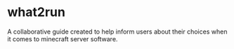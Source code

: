# what2run
A collaborative guide created to help inform users about their choices when it comes to minecraft server software.
